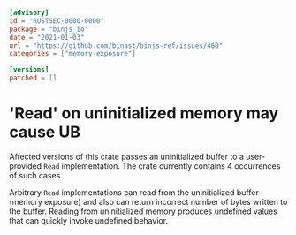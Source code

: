 ```toml
[advisory]
id = "RUSTSEC-0000-0000"
package = "binjs_io"
date = "2021-01-03"
url = "https://github.com/binast/binjs-ref/issues/460"
categories = ["memory-exposure"]

[versions]
patched = []
```

# 'Read' on uninitialized memory may cause UB

Affected versions of this crate passes an uninitialized buffer to a user-provided `Read` implementation. The crate currently contains 4 occurrences of such cases.

Arbitrary `Read` implementations can read from the uninitialized buffer (memory exposure) and also can return incorrect number of bytes written to the buffer.
Reading from uninitialized memory produces undefined values that can quickly invoke undefined behavior.